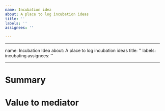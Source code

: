 ```yaml
---
name: Incubation idea
about: A place to log incubation ideas
title: ''
labels: ''
assignees: ''

---
```


---
name: Incubation Idea
about: A place to log incubation ideas
title: ''
labels: incubating
assignees: ''

---

# Summary

# Value to mediator

<!---
Link to team discussions if more supportive of dialogue
-->
